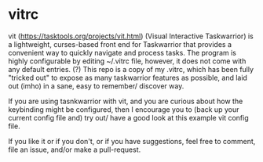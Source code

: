# vitrc

vit (https://tasktools.org/projects/vit.html) (Visual Interactive Taskwarrior) is a lightweight, curses-based front end for Taskwarrior that provides a convenient way to quickly navigate and process tasks. The program is highly configurable by editing ~/.vitrc file, however, it does not come with any default entries. (?) This repo is a copy of my .vitrc, which has been fully "tricked out" to expose as many taskwarrior features as possible, and laid out (imho) in a sane, easy to remember/ discover way.

If you are using tasnkwarrior with vit, and you are curious about how the keybinding might be configured, then I encourage you to (back up your current config file and) try out/ have a good look at this example vit config file.

If you like it or if you don't, or if you have suggestions, feel free to comment, file an issue, and/or make a pull-request.
